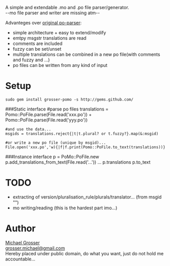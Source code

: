A simple and extendable .mo and .po file parser/generator.  
--mo file parser and writer are missing atm--

Advanteges over [original po-parser](http://github.com/mutoh/gettext/blob/abf96713327cc4c5d35f0a772f3b75ff4819450c/lib/gettext/poparser.rb):

 - simple architecture + easy to extend/modify
 - emtpy msgstr translations are read
 - comments are included
 - fuzzy can be set/unset
 - multiple translations can be combined in a new po file(with comments and fuzzy and ...)
 - po files can be written from any kind of input

Setup
=====
    sudo gem install grosser-pomo -s http://gems.github.com/

###Static interface
    #parse po files
    translations = Pomo::PoFile.parse(File.read('xxx.po')) + Pomo::PoFile.parse(File.read('yyy.po'))

    #and use the data...
    msgids = translations.reject{|t|t.plural? or t.fuzzy?}.map(&:msgid)

    #or write a new po file (unique by msgid)...
    File.open('xxx.po','w){|f|f.print(Pomo::PoFile.to_text(translations))}

###Instance interface
    p = PoMo::PoFile.new
    p.add_translations_from_text(File.read('...'))
    ...
    p.translations
    p.to_text

TODO
====
 - extracting of version/pluralisation_rule/plurals/translator... (from msgid "")
 - mo writing/reading (this is the hardest part imo...)

Author
======
[Michael Grosser](http://pragmatig.wordpress.com)  
grosser.michael@gmail.com  
Hereby placed under public domain, do what you want, just do not hold me accountable...  
